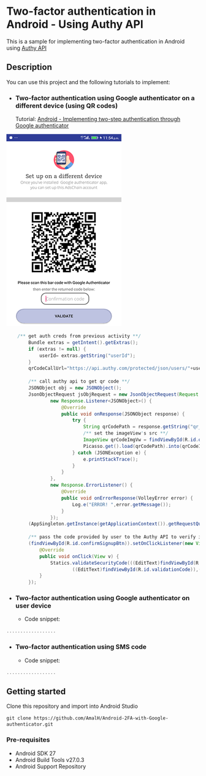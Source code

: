 # Two-factor authentication in Android - Using Authy API
This is a sample for implementing two-factor authentication in Android using [Authy API](https://www.twilio.com/docs/authy/api)

## Description

You can use this project and the following tutorials to implement:

* ### Two-factor authentication using Google authenticator on a different device (using QR codes)

	Tutorial: [Android - Implementing two-step authentication through Google authenticator](https://www.pragmatictheories.tech/android-implementing-two-step-authentication-through-google-authenticator)

![2faQr](https://raw.githubusercontent.com/AmalH/Android-2FA-with-Google-authenticator/master/screenshots/2fagoogleAuthenticator1.png)


```Java
    /** get auth creds from previous activity **/
        Bundle extras = getIntent().getExtras();
        if (extras != null) {
            userId= extras.getString("userId");
        }
        qrCodeCallUrl="https://api.authy.com/protected/json/users/"+userId+"/secret?api_key=CCb8fPiHfTdFp332cefjTuRjgMNprVOx";

        /** call authy api to get qr code **/
        JSONObject obj = new JSONObject();
        JsonObjectRequest jsObjRequest = new JsonObjectRequest(Request.Method.POST,qrCodeCallUrl,obj,
                new Response.Listener<JSONObject>() {
                    @Override
                    public void onResponse(JSONObject response) {
                        try {
                            String qrCodePath = response.getString("qr_code");
                            /** set the imageView's src **/
                            ImageView qrCodeImgVw = findViewById(R.id.qrCodeImgVw);
                            Picasso.get().load(qrCodePath).into(qrCodeImgVw);
                        } catch (JSONException e) {
                            e.printStackTrace();
                        }
                    }
                },
                new Response.ErrorListener() {
                    @Override
                    public void onErrorResponse(VolleyError error) {
                        Log.e("ERROR! ",error.getMessage());
                    }
                });
        (AppSingleton.getInstance(getApplicationContext()).getRequestQueue()).add(jsObjRequest);

        /** pass the code provided by user to the Authy API to verify it **/
        (findViewById(R.id.confirmSignupBtn)).setOnClickListener(new View.OnClickListener() {
            @Override
            public void onClick(View v) {
                Statics.validateSecurityCode(((EditText)findViewById(R.id.validationCode)).getText().toString(),userId,QRCodeActivity.this,
                        ((EditText)findViewById(R.id.validationCode)),((TextView)findViewById(R.id.errorTxt)));
            }
        });
```
	

* ### Two-factor authentication using Google authenticator on user device
    * Code snippet:
```javascript
..................
```
 

* ### Two-factor authentication using SMS code
	* Code snippet:
```javascript
..................
```

## Getting started

Clone this repository and import into Android Studio
```
git clone https://github.com/AmalH/Android-2FA-with-Google-authenticator.git
```
### Pre-requisites
* Android SDK 27
* Android Build Tools v27.0.3
* Android Support Repository
